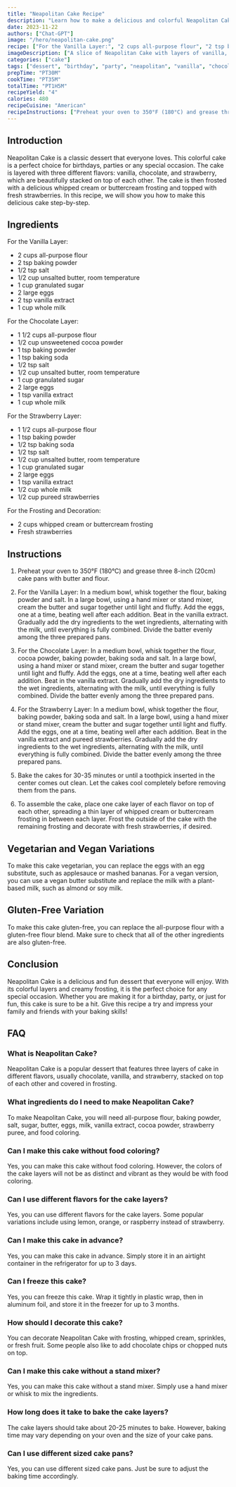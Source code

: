 ```yaml
---
title: "Neapolitan Cake Recipe"
description: "Learn how to make a delicious and colorful Neapolitan Cake with this easy-to-follow recipe. Perfect for any occasion!"
date: 2023-11-22
authors: ["Chat-GPT"]
image: "/hero/neapolitan-cake.png"
recipe: ["For the Vanilla Layer:", "2 cups all-purpose flour", "2 tsp baking powder", "1/2 tsp salt", "1/2 cup unsalted butter, room temperature", "1 cup granulated sugar", "2 large eggs", "2 tsp vanilla extract", "1 cup whole milk", "For the Chocolate Layer:", "1 1/2 cups all-purpose flour", "1/2 cup unsweetened cocoa powder", "1 tsp baking powder", "1 tsp baking soda", "1/2 tsp salt", "1/2 cup unsalted butter, room temperature", "1 cup granulated sugar", "2 large eggs", "1 tsp vanilla extract", "1 cup whole milk", "For the Strawberry Layer:", "1 1/2 cups all-purpose flour", "1 tsp baking powder", "1/2 tsp baking soda", "1/2 tsp salt", "1/2 cup unsalted butter, room temperature", "1 cup granulated sugar", "2 large eggs", "1 tsp vanilla extract", "1/2 cup whole milk", "1/2 cup pureed strawberries"]
imageDescription: ["A slice of Neapolitan Cake with layers of vanilla, chocolate, and strawberry cake topped with whipped cream and fresh strawberries."]
categories: ["cake"]
tags: ["dessert", "birthday", "party", "neapolitan", "vanilla", "chocolate", "strawberry"]
prepTime: "PT30M"
cookTime: "PT35M"
totalTime: "PT1H5M"
recipeYield: "4"
calories: 480
recipeCuisine: "American"
recipeInstructions: ["Preheat your oven to 350°F (180°C) and grease three 8-inch (20cm) cake pans with butter and flour.", "For the Vanilla Layer: In a medium bowl, whisk together the flour, baking powder and salt. In a large bowl, using a hand mixer or stand mixer, cream the butter and sugar together until light and fluffy. Add the eggs, one at a time, beating well after each addition. Beat in the vanilla extract. Gradually add the dry ingredients to the wet ingredients, alternating with the milk, until everything is fully combined. Divide the batter evenly among the three prepared pans.", "For the Chocolate Layer: In a medium bowl, whisk together the flour, cocoa powder, baking powder, baking soda and salt. In a large bowl, using a hand mixer or stand mixer, cream the butter and sugar together until light and fluffy. Add the eggs, one at a time, beating well after each addition. Beat in the vanilla extract. Gradually add the dry ingredients to the wet ingredients, alternating with the milk, until everything is fully combined. Divide the batter evenly among the three prepared pans.", "For the Strawberry Layer: In a medium bowl, whisk together the flour, baking powder, baking soda and salt. In a large bowl, using a hand mixer or stand mixer, cream the butter and sugar together until light and fluffy. Add the eggs, one at a time, beating well after each addition. Beat in the vanilla extract and pureed strawberries. Gradually add the dry ingredients to the wet ingredients, alternating with the milk, until everything is fully combined. Divide the batter evenly among the three prepared pans.", "Bake the cakes for 30-35 minutes or until a toothpick inserted in the center comes out clean. Let the cakes cool completely before removing them from the pans.", "To assemble the cake, place one cake layer of each flavor on top of each other, spreading a thin layer of whipped cream or buttercream frosting in between each layer. Frost the outside of the cake with the remaining frosting and decorate with fresh strawberries, if desired."]
---
```


## Introduction

Neapolitan Cake is a classic dessert that everyone loves. This colorful cake is a perfect choice for birthdays, parties or any special occasion. The cake is layered with three different flavors: vanilla, chocolate, and strawberry, which are beautifully stacked on top of each other. The cake is then frosted with a delicious whipped cream or buttercream frosting and topped with fresh strawberries. In this recipe, we will show you how to make this delicious cake step-by-step. 

## Ingredients

For the Vanilla Layer:
- 2 cups all-purpose flour
- 2 tsp baking powder
- 1/2 tsp salt
- 1/2 cup unsalted butter, room temperature
- 1 cup granulated sugar
- 2 large eggs
- 2 tsp vanilla extract
- 1 cup whole milk

For the Chocolate Layer:
- 1 1/2 cups all-purpose flour
- 1/2 cup unsweetened cocoa powder
- 1 tsp baking powder
- 1 tsp baking soda
- 1/2 tsp salt
- 1/2 cup unsalted butter, room temperature
- 1 cup granulated sugar
- 2 large eggs
- 1 tsp vanilla extract
- 1 cup whole milk

For the Strawberry Layer:
- 1 1/2 cups all-purpose flour
- 1 tsp baking powder
- 1/2 tsp baking soda
- 1/2 tsp salt
- 1/2 cup unsalted butter, room temperature
- 1 cup granulated sugar
- 2 large eggs
- 1 tsp vanilla extract
- 1/2 cup whole milk
- 1/2 cup pureed strawberries

For the Frosting and Decoration:
- 2 cups whipped cream or buttercream frosting
- Fresh strawberries

## Instructions

1. Preheat your oven to 350°F (180°C) and grease three 8-inch (20cm) cake pans with butter and flour.

2. For the Vanilla Layer: In a medium bowl, whisk together the flour, baking powder and salt. In a large bowl, using a hand mixer or stand mixer, cream the butter and sugar together until light and fluffy. Add the eggs, one at a time, beating well after each addition. Beat in the vanilla extract. Gradually add the dry ingredients to the wet ingredients, alternating with the milk, until everything is fully combined. Divide the batter evenly among the three prepared pans.

3. For the Chocolate Layer: In a medium bowl, whisk together the flour, cocoa powder, baking powder, baking soda and salt. In a large bowl, using a hand mixer or stand mixer, cream the butter and sugar together until light and fluffy. Add the eggs, one at a time, beating well after each addition. Beat in the vanilla extract. Gradually add the dry ingredients to the wet ingredients, alternating with the milk, until everything is fully combined. Divide the batter evenly among the three prepared pans.

4. For the Strawberry Layer: In a medium bowl, whisk together the flour, baking powder, baking soda and salt. In a large bowl, using a hand mixer or stand mixer, cream the butter and sugar together until light and fluffy. Add the eggs, one at a time, beating well after each addition. Beat in the vanilla extract and pureed strawberries. Gradually add the dry ingredients to the wet ingredients, alternating with the milk, until everything is fully combined. Divide the batter evenly among the three prepared pans.

5. Bake the cakes for 30-35 minutes or until a toothpick inserted in the center comes out clean. Let the cakes cool completely before removing them from the pans.

6. To assemble the cake, place one cake layer of each flavor on top of each other, spreading a thin layer of whipped cream or buttercream frosting in between each layer. Frost the outside of the cake with the remaining frosting and decorate with fresh strawberries, if desired.

## Vegetarian and Vegan Variations

To make this cake vegetarian, you can replace the eggs with an egg substitute, such as applesauce or mashed bananas. For a vegan version, you can use a vegan butter substitute and replace the milk with a plant-based milk, such as almond or soy milk. 

## Gluten-Free Variation

To make this cake gluten-free, you can replace the all-purpose flour with a gluten-free flour blend. Make sure to check that all of the other ingredients are also gluten-free.

## Conclusion

Neapolitan Cake is a delicious and fun dessert that everyone will enjoy. With its colorful layers and creamy frosting, it is the perfect choice for any special occasion. Whether you are making it for a birthday, party, or just for fun, this cake is sure to be a hit. Give this recipe a try and impress your family and friends with your baking skills!

## FAQ

### What is Neapolitan Cake?

Neapolitan Cake is a popular dessert that features three layers of cake in different flavors, usually chocolate, vanilla, and strawberry, stacked on top of each other and covered in frosting.

### What ingredients do I need to make Neapolitan Cake?

To make Neapolitan Cake, you will need all-purpose flour, baking powder, salt, sugar, butter, eggs, milk, vanilla extract, cocoa powder, strawberry puree, and food coloring.

### Can I make this cake without food coloring?

Yes, you can make this cake without food coloring. However, the colors of the cake layers will not be as distinct and vibrant as they would be with food coloring.

### Can I use different flavors for the cake layers?

Yes, you can use different flavors for the cake layers. Some popular variations include using lemon, orange, or raspberry instead of strawberry.

### Can I make this cake in advance?

Yes, you can make this cake in advance. Simply store it in an airtight container in the refrigerator for up to 3 days.

### Can I freeze this cake?

Yes, you can freeze this cake. Wrap it tightly in plastic wrap, then in aluminum foil, and store it in the freezer for up to 3 months.

### How should I decorate this cake?

You can decorate Neapolitan Cake with frosting, whipped cream, sprinkles, or fresh fruit. Some people also like to add chocolate chips or chopped nuts on top.

### Can I make this cake without a stand mixer?

Yes, you can make this cake without a stand mixer. Simply use a hand mixer or whisk to mix the ingredients.

### How long does it take to bake the cake layers?

The cake layers should take about 20-25 minutes to bake. However, baking time may vary depending on your oven and the size of your cake pans.

### Can I use different sized cake pans?

Yes, you can use different sized cake pans. Just be sure to adjust the baking time accordingly.